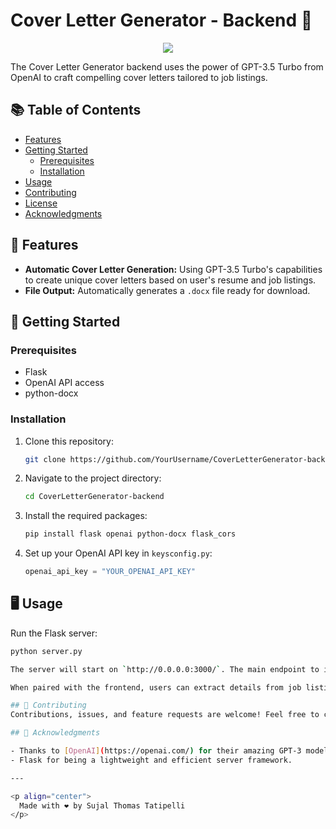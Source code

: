 # Cover Letter Generator - Backend 🚀

<p align="center">
  <img src="https://img.icons8.com/clouds/200/000000/document.png"/>
</p>

The Cover Letter Generator backend uses the power of GPT-3.5 Turbo from OpenAI to craft compelling cover letters tailored to job listings.

## 📚 Table of Contents

- [Features](#-features)
- [Getting Started](#-getting-started)
  - [Prerequisites](#prerequisites)
  - [Installation](#installation)
- [Usage](#-usage)
- [Contributing](#-contributing)
- [License](#-license)
- [Acknowledgments](#-acknowledgments)

## 🌟 Features

- **Automatic Cover Letter Generation:** Using GPT-3.5 Turbo's capabilities to create unique cover letters based on user's resume and job listings.
- **File Output:** Automatically generates a `.docx` file ready for download.

## 🚀 Getting Started

### Prerequisites

- Flask
- OpenAI API access
- python-docx

### Installation

1. Clone this repository:
    ```bash
    git clone https://github.com/YourUsername/CoverLetterGenerator-backend.git
    ```
2. Navigate to the project directory:
    ```bash
    cd CoverLetterGenerator-backend
    ```
3. Install the required packages:
    ```bash
    pip install flask openai python-docx flask_cors
    ```
4. Set up your OpenAI API key in `keysconfig.py`:
    ```python
    openai_api_key = "YOUR_OPENAI_API_KEY"
    ```

## 🖥 Usage

Run the Flask server:
```bash
python server.py

The server will start on `http://0.0.0.0:3000/`. The main endpoint to interact with is `/generate-cover-letter`.

When paired with the frontend, users can extract details from job listings and request the backend to create a unique cover letter tailored to that listing.

## 🤝 Contributing
Contributions, issues, and feature requests are welcome! Feel free to check [issues page](https://github.com/sujalthomas/Lynk-backEnd-flask/issues).

## 🎉 Acknowledgments

- Thanks to [OpenAI](https://openai.com/) for their amazing GPT-3 model.
- Flask for being a lightweight and efficient server framework.

---

<p align="center">
  Made with ❤️ by Sujal Thomas Tatipelli
</p>
